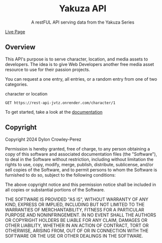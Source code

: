 <h1 align="center">Yakuza API</h1>
<p align="center">A restFUL API serving data from the Yakuza Series</p>
<a href="https://yakuza-api.netlify.app/" align="center">Live Page</a>

## Overview
This API's purpose is to serve character, location, and media assets to developers. The idea is to give Web Developers another free media asset resource to use for their passion projects.

You can request a one entry, all entries, or a random entry from one of two categories.

character or location

``` 
GET https://rest-api-jvtz.onrender.com/character/1 
```
To get started, take a look at the <a href="https://yakuza-api.netlify.app">documentation</a>

## Copyright

Copyright 2024 Dylon Crowley-Perez

Permission is hereby granted, free of charge, to any person obtaining a copy of this software and associated documentation files (the "Software"), to deal in the Software without restriction, including without limitation the rights to use, copy, modify, merge, publish, distribute, sublicense, and/or sell copies of the Software, and to permit persons to whom the Software is furnished to do so, subject to the following conditions:

The above copyright notice and this permission notice shall be included in all copies or substantial portions of the Software.

THE SOFTWARE IS PROVIDED "AS IS", WITHOUT WARRANTY OF ANY KIND, EXPRESS OR IMPLIED, INCLUDING BUT NOT LIMITED TO THE WARRANTIES OF MERCHANTABILITY, FITNESS FOR A PARTICULAR PURPOSE AND NONINFRINGEMENT. IN NO EVENT SHALL THE AUTHORS OR COPYRIGHT HOLDERS BE LIABLE FOR ANY CLAIM, DAMAGES OR OTHER LIABILITY, WHETHER IN AN ACTION OF CONTRACT, TORT OR OTHERWISE, ARISING FROM, OUT OF OR IN CONNECTION WITH THE SOFTWARE OR THE USE OR OTHER DEALINGS IN THE SOFTWARE.
